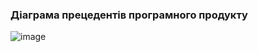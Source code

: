 ### Діаграма прецедентів програмного продукту
![image](/1-SoftwareRequirements/1.3-SoftwareUserRequirements/1.3.3-UseCaseDiagram/UseCaseDiagram.png)